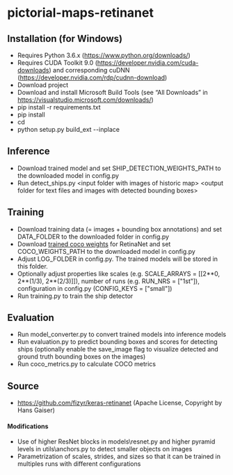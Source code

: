 # pictorial-maps-retinanet

## Installation (for Windows)

* Requires Python 3.6.x (https://www.python.org/downloads/)
* Requires CUDA Toolkit 9.0 (https://developer.nvidia.com/cuda-downloads) and corresponding cuDNN (https://developer.nvidia.com/rdp/cudnn-download)
* Download project
* Download and install Microsoft Build Tools (see “All Downloads” in https://visualstudio.microsoft.com/downloads/)
* pip install -r requirements.txt
* pip install <path to this project>
* cd <path to this project>
* python setup.py build_ext --inplace


## Inference

* Download trained model and set SHIP_DETECTION_WEIGHTS_PATH to the downloaded model in config.py
* Run detect_ships.py \<input folder with images of historic map> \<output folder for text files and images with detected bounding boxes>


## Training

* Download training data (= images + bounding box annotations) and set DATA_FOLDER to the downloaded folder in config.py
* Download [trained coco weights](https://github.com/fizyr/keras-retinanet/releases/download/0.5.0/resnet50_coco_best_v2.1.0.h5) for RetinaNet and set COCO_WEIGHTS_PATH to the downloaded model in config.py
* Adjust LOG_FOLDER in config.py. The trained models will be stored in this folder.
* Optionally adjust properties like scales (e.g. SCALE_ARRAYS = [[2&ast;&ast;0, 2&ast;&ast;(1/3), 2&ast;&ast;(2/3)]]), number of runs (e.g. RUN_NRS = ["1st"]), configuration in config.py (CONFIG_KEYS = ["small"])
* Run training.py to train the ship detector


## Evaluation

* Run model_converter.py to convert trained models into inference models
* Run evaluation.py to predict bounding boxes and scores for detecting ships (optionally enable the save_image flag to visualize detected and ground truth bounding boxes on the images)
* Run coco_metrics.py to calculate COCO metrics


## Source
* https://github.com/fizyr/keras-retinanet (Apache License, Copyright by Hans Gaiser)


#### Modifications
* Use of higher ResNet blocks in models\resnet.py and higher pyramid levels in utils\anchors.py to detect smaller objects on images
* Parametrization of scales, strides, and sizes so that it can be trained in multiples runs with different configurations